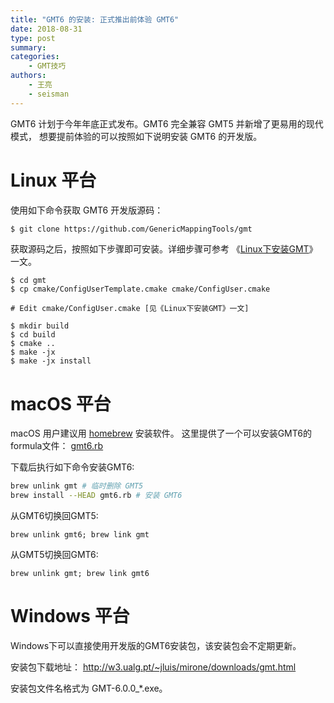 ```yaml
---
title: "GMT6 的安装: 正式推出前体验 GMT6"
date: 2018-08-31
type: post
summary:
categories:
    - GMT技巧
authors:
    - 王亮
    - seisman
---
```


GMT6 计划于今年年底正式发布。GMT6 完全兼容 GMT5 并新增了更易用的现代模式，
想要提前体验的可以按照如下说明安装 GMT6 的开发版。

<!--more-->

# Linux 平台

使用如下命令获取 GMT6 开发版源码：

```bash
$ git clone https://github.com/GenericMappingTools/gmt
```

获取源码之后，按照如下步骤即可安装。详细步骤可参考
《[Linux下安装GMT](https://docs.gmt-china.org/latest/install/linux/)》一文。

```
$ cd gmt
$ cp cmake/ConfigUserTemplate.cmake cmake/ConfigUser.cmake

# Edit cmake/ConfigUser.cmake [见《Linux下安装GMT》一文]

$ mkdir build
$ cd build
$ cmake ..
$ make -jx
$ make -jx install
```

# macOS 平台

macOS 用户建议用 [homebrew](https://brew.sh/) 安装软件。
这里提供了一个可以安装GMT6的formula文件：
<i class="fas fa-download"></i> [gmt6.rb](gmt6.rb)

下载后执行如下命令安装GMT6:
```bash
brew unlink gmt # 临时删除 GMT5
brew install --HEAD gmt6.rb # 安装 GMT6
```

从GMT6切换回GMT5:
```
brew unlink gmt6; brew link gmt
```

从GMT5切换回GMT6:
```
brew unlink gmt; brew link gmt6
```

# Windows 平台

Windows下可以直接使用开发版的GMT6安装包，该安装包会不定期更新。

安装包下载地址： http://w3.ualg.pt/~jluis/mirone/downloads/gmt.html

安装包文件名格式为 GMT-6.0.0_*.exe。
